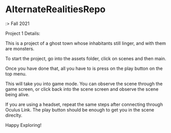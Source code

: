 # AlternateRealitiesRepo

:> Fall 2021

Project 1 Details: 

This is a project of a ghost town whose inhabitants still linger, and with them are monsters. 

To start the project, go into the assets folder, click on scenes and then main. 

Once you have done that, all you have to is press on the play button on the top menu. 

This will take you into game mode. You can observe the scene through the game screen, or click back into the scene screen and observe the scene being alive. 

If you are using a headset, repeat the same steps after connecting through Oculus Link. The play button should be enough to get you in the scene direclty. 

Happy Exploring! 

